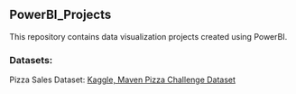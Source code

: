## PowerBI_Projects

This repository contains data visualization projects created using PowerBI.

### Datasets:

Pizza Sales Dataset: [Kaggle, Maven Pizza Challenge Dataset](https://www.kaggle.com/datasets/neethimohan/maven-pizza-challenge-dataset)
